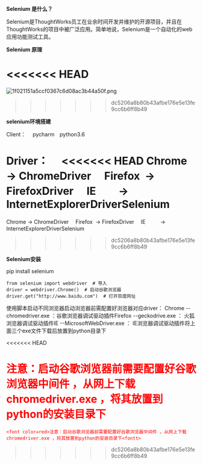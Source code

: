 **Selenium 是什么？**

Selenium是ThoughtWorks员工在业余时间开发并维护的开源项目，并且在ThoughtWorks的项目中被广泛应用。简单地说，Selenium是一个自动化的web应用功能测试工具。

**Selenium 原理**

<<<<<<< HEAD
=======
![1f021151a5ccf0367c6d08ac3b44a50f.png](en-resource://database/1210:0)

>>>>>>> dc5206a8b80b43afbe176e5e13fe9cc6b6ff8b49


**selenium环境搭建**


Client：　
pycharm　python3.6

Driver：　
<<<<<<< HEAD
Chrome     → ChromeDriver　
Firefox    → FirefoxDriver　
IE         → InternetExplorerDriverSelenium
=======
Chrome  → ChromeDriver　
Firefox    → FirefoxDriver　
IE          → InternetExplorerDriverSelenium
>>>>>>> dc5206a8b80b43afbe176e5e13fe9cc6b6ff8b49


**Selenium安装**

pip install selenium

```
from selenium import webdriver  # 导入
driver = webdriver.Chrome()  # 启动谷歌浏览器
driver.get("http://www.baidu.com")  # 打开百度网址
```


使用脚本启动不同浏览器启动浏览器前需配置好浏览器对应driver：
Chrome --chromedriver.exe ：谷歌浏览器调试驱动插件Firefox --geckodrive.exe ： 火狐浏览器调试驱动插件IE --MicrosoftWebDriver.exe ： IE浏览器调试驱动插件将上面三个exe文件下载后放置到python目录下

<<<<<<< HEAD

<font color=red>注意：启动谷歌浏览器前需要配置好谷歌浏览器中间件 ，从网上下载chromedriver.exe ，将其放置到python的安装目录下<fontt>
=======
```
<font color=red>注意：启动谷歌浏览器前需要配置好谷歌浏览器中间件 ，从网上下载chromedriver.exe ，将其放置到python的安装目录下<fontt>
```
>>>>>>> dc5206a8b80b43afbe176e5e13fe9cc6b6ff8b49
